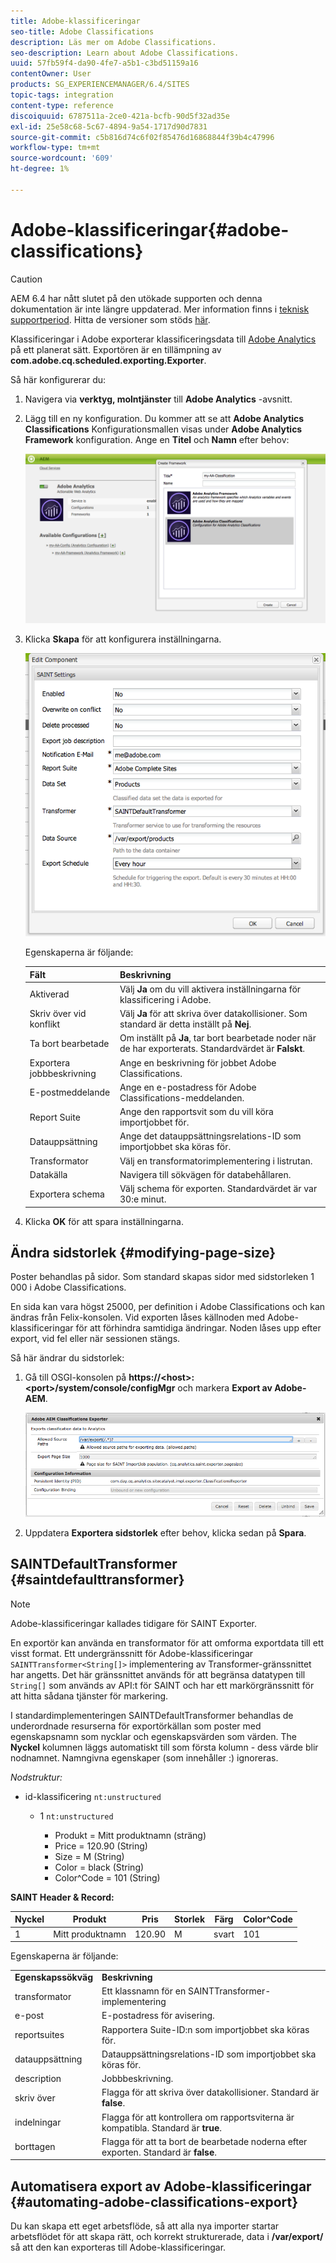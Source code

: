 ```yaml
---
title: Adobe-klassificeringar
seo-title: Adobe Classifications
description: Läs mer om Adobe Classifications.
seo-description: Learn about Adobe Classifications.
uuid: 57fb59f4-da90-4fe7-a5b1-c3bd51159a16
contentOwner: User
products: SG_EXPERIENCEMANAGER/6.4/SITES
topic-tags: integration
content-type: reference
discoiquuid: 6787511a-2ce0-421a-bcfb-90d5f32ad35e
exl-id: 25e58c68-5c67-4894-9a54-1717d90d7831
source-git-commit: c5b816d74c6f02f85476d16868844f39b4c47996
workflow-type: tm+mt
source-wordcount: '609'
ht-degree: 1%

---
```


# Adobe-klassificeringar{#adobe-classifications}

>[!CAUTION]
>
>AEM 6.4 har nått slutet på den utökade supporten och denna dokumentation är inte längre uppdaterad. Mer information finns i [teknisk supportperiod](https://helpx.adobe.com/support/programs/eol-matrix.html). Hitta de versioner som stöds [här](https://experienceleague.adobe.com/docs/).

Klassificeringar i Adobe exporterar klassificeringsdata till [Adobe Analytics](/help/sites-administering/adobeanalytics.md) på ett planerat sätt. Exportören är en tillämpning av **com.adobe.cq.scheduled.exporting.Exporter**.

Så här konfigurerar du:

1. Navigera via **verktyg, molntjänster** till **Adobe Analytics** -avsnitt.
1. Lägg till en ny konfiguration. Du kommer att se att **Adobe Analytics Classifications** Konfigurationsmallen visas under **Adobe Analytics Framework** konfiguration. Ange en **Titel** och **Namn** efter behov:

   ![aa-25](assets/aa-25.png)

1. Klicka **Skapa** för att konfigurera inställningarna.

   ![chlimage_1](assets/chlimage_1.png)

   Egenskaperna är följande:

   | **Fält** | **Beskrivning** |
   |---|---|
   | Aktiverad | Välj **Ja** om du vill aktivera inställningarna för klassificering i Adobe. |
   | Skriv över vid konflikt | Välj **Ja** för att skriva över datakollisioner. Som standard är detta inställt på **Nej**. |
   | Ta bort bearbetade | Om inställt på **Ja**, tar bort bearbetade noder när de har exporterats. Standardvärdet är **Falskt**. |
   | Exportera jobbbeskrivning | Ange en beskrivning för jobbet Adobe Classifications. |
   | E-postmeddelande | Ange en e-postadress för Adobe Classifications-meddelanden. |
   | Report Suite | Ange den rapportsvit som du vill köra importjobbet för. |
   | Datauppsättning | Ange det datauppsättningsrelations-ID som importjobbet ska köras för. |
   | Transformator | Välj en transformatorimplementering i listrutan. |
   | Datakälla | Navigera till sökvägen för databehållaren. |
   | Exportera schema | Välj schema för exporten. Standardvärdet är var 30:e minut. |

1. Klicka **OK** för att spara inställningarna.

## Ändra sidstorlek {#modifying-page-size}

Poster behandlas på sidor. Som standard skapas sidor med sidstorleken 1 000 i Adobe Classifications.

En sida kan vara högst 25000, per definition i Adobe Classifications och kan ändras från Felix-konsolen. Vid exporten låses källnoden med Adobe-klassificeringar för att förhindra samtidiga ändringar. Noden låses upp efter export, vid fel eller när sessionen stängs.

Så här ändrar du sidstorlek:

1. Gå till OSGI-konsolen på **https://&lt;host>:&lt;port>/system/console/configMgr** och markera **Export av Adobe-AEM**.

   ![aa-26](assets/aa-26.png)

1. Uppdatera **Exportera sidstorlek** efter behov, klicka sedan på **Spara**.

## SAINTDefaultTransformer {#saintdefaulttransformer}

>[!NOTE]
>
>Adobe-klassificeringar kallades tidigare för SAINT Exporter.

En exportör kan använda en transformator för att omforma exportdata till ett visst format. Ett undergränssnitt för Adobe-klassificeringar `SAINTTransformer<String[]>` implementering av Transformer-gränssnittet har angetts. Det här gränssnittet används för att begränsa datatypen till `String[]` som används av API:t för SAINT och har ett markörgränssnitt för att hitta sådana tjänster för markering.

I standardimplementeringen SAINTDefaultTransformer behandlas de underordnade resurserna för exportörkällan som poster med egenskapsnamn som nycklar och egenskapsvärden som värden. The **Nyckel** kolumnen läggs automatiskt till som första kolumn - dess värde blir nodnamnet. Namngivna egenskaper (som innehåller :) ignoreras.

*Nodstruktur:*

* id-klassificering `nt:unstructured`

   * 1 `nt:unstructured`

      * Produkt = Mitt produktnamn (sträng)
      * Price = 120.90 (String)
      * Size = M (String)
      * Color = black (String)
      * Color^Code = 101 (String)

**SAINT Header &amp; Record:**

| **Nyckel** | **Produkt** | **Pris** | **Storlek** | **Färg** | **Color^Code** |
|---|---|---|---|---|---|
| 1 | Mitt produktnamn | 120.90 | M | svart | 101 |

Egenskaperna är följande:

<table> 
 <tbody> 
  <tr> 
   <td><strong>Egenskapssökväg</strong></td> 
   <td><strong>Beskrivning</strong></td> 
  </tr> 
  <tr> 
   <td>transformator</td> 
   <td>Ett klassnamn för en SAINTTransformer-implementering</td> 
  </tr> 
  <tr> 
   <td>e-post</td> 
   <td>E-postadress för avisering.</td> 
  </tr> 
  <tr> 
   <td>reportsuites</td> 
   <td>Rapportera Suite-ID:n som importjobbet ska köras för. </td> 
  </tr> 
  <tr> 
   <td>datauppsättning</td> 
   <td>Datauppsättningsrelations-ID som importjobbet ska köras för. </td> 
  </tr> 
  <tr> 
   <td>description</td> 
   <td>Jobbbeskrivning. <br /> </td> 
  </tr> 
  <tr> 
   <td>skriv över</td> 
   <td>Flagga för att skriva över datakollisioner. Standard är <strong>false</strong>.</td> 
  </tr> 
  <tr> 
   <td>indelningar</td> 
   <td>Flagga för att kontrollera om rapportsviterna är kompatibla. Standard är <strong>true</strong>.</td> 
  </tr> 
  <tr> 
   <td>borttagen</td> 
   <td>Flagga för att ta bort de bearbetade noderna efter exporten. Standard är <strong>false</strong>.</td> 
  </tr> 
 </tbody> 
</table>

## Automatisera export av Adobe-klassificeringar {#automating-adobe-classifications-export}

Du kan skapa ett eget arbetsflöde, så att alla nya importer startar arbetsflödet för att skapa rätt, och korrekt strukturerade, data i **/var/export/** så att den kan exporteras till Adobe-klassificeringar.
